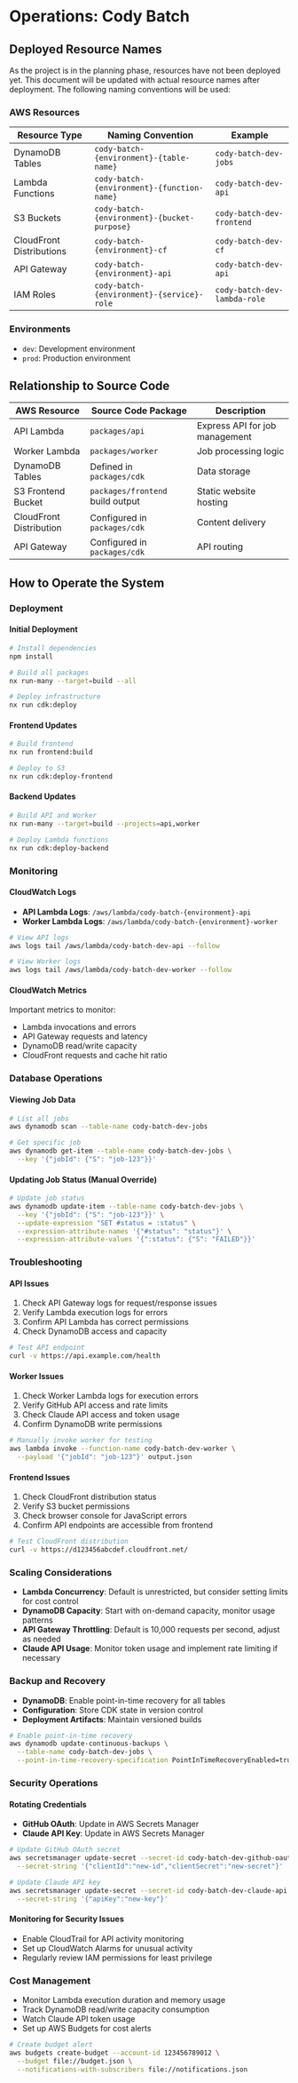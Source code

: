 # Operations: Cody Batch

## Deployed Resource Names

As the project is in the planning phase, resources have not been deployed yet. This document will be updated with actual resource names after deployment. The following naming conventions will be used:

### AWS Resources

| Resource Type | Naming Convention | Example |
|---------------|-------------------|---------|
| DynamoDB Tables | `cody-batch-{environment}-{table-name}` | `cody-batch-dev-jobs` |
| Lambda Functions | `cody-batch-{environment}-{function-name}` | `cody-batch-dev-api` |
| S3 Buckets | `cody-batch-{environment}-{bucket-purpose}` | `cody-batch-dev-frontend` |
| CloudFront Distributions | `cody-batch-{environment}-cf` | `cody-batch-dev-cf` |
| API Gateway | `cody-batch-{environment}-api` | `cody-batch-dev-api` |
| IAM Roles | `cody-batch-{environment}-{service}-role` | `cody-batch-dev-lambda-role` |

### Environments

- `dev`: Development environment
- `prod`: Production environment

## Relationship to Source Code

| AWS Resource | Source Code Package | Description |
|--------------|---------------------|-------------|
| API Lambda | `packages/api` | Express API for job management |
| Worker Lambda | `packages/worker` | Job processing logic |
| DynamoDB Tables | Defined in `packages/cdk` | Data storage |
| S3 Frontend Bucket | `packages/frontend` build output | Static website hosting |
| CloudFront Distribution | Configured in `packages/cdk` | Content delivery |
| API Gateway | Configured in `packages/cdk` | API routing |

## How to Operate the System

### Deployment

#### Initial Deployment

```bash
# Install dependencies
npm install

# Build all packages
nx run-many --target=build --all

# Deploy infrastructure
nx run cdk:deploy
```

#### Frontend Updates

```bash
# Build frontend
nx run frontend:build

# Deploy to S3
nx run cdk:deploy-frontend
```

#### Backend Updates

```bash
# Build API and Worker
nx run-many --target=build --projects=api,worker

# Deploy Lambda functions
nx run cdk:deploy-backend
```

### Monitoring

#### CloudWatch Logs

- **API Lambda Logs**: `/aws/lambda/cody-batch-{environment}-api`
- **Worker Lambda Logs**: `/aws/lambda/cody-batch-{environment}-worker`

```bash
# View API logs
aws logs tail /aws/lambda/cody-batch-dev-api --follow

# View Worker logs
aws logs tail /aws/lambda/cody-batch-dev-worker --follow
```

#### CloudWatch Metrics

Important metrics to monitor:

- Lambda invocations and errors
- API Gateway requests and latency
- DynamoDB read/write capacity
- CloudFront requests and cache hit ratio

### Database Operations

#### Viewing Job Data

```bash
# List all jobs
aws dynamodb scan --table-name cody-batch-dev-jobs

# Get specific job
aws dynamodb get-item --table-name cody-batch-dev-jobs \
  --key '{"jobId": {"S": "job-123"}}'
```

#### Updating Job Status (Manual Override)

```bash
# Update job status
aws dynamodb update-item --table-name cody-batch-dev-jobs \
  --key '{"jobId": {"S": "job-123"}}' \
  --update-expression "SET #status = :status" \
  --expression-attribute-names '{"#status": "status"}' \
  --expression-attribute-values '{":status": {"S": "FAILED"}}'
```

### Troubleshooting

#### API Issues

1. Check API Gateway logs for request/response issues
2. Verify Lambda execution logs for errors
3. Confirm API Lambda has correct permissions
4. Check DynamoDB access and capacity

```bash
# Test API endpoint
curl -v https://api.example.com/health
```

#### Worker Issues

1. Check Worker Lambda logs for execution errors
2. Verify GitHub API access and rate limits
3. Check Claude API access and token usage
4. Confirm DynamoDB write permissions

```bash
# Manually invoke worker for testing
aws lambda invoke --function-name cody-batch-dev-worker \
  --payload '{"jobId": "job-123"}' output.json
```

#### Frontend Issues

1. Check CloudFront distribution status
2. Verify S3 bucket permissions
3. Check browser console for JavaScript errors
4. Confirm API endpoints are accessible from frontend

```bash
# Test CloudFront distribution
curl -v https://d123456abcdef.cloudfront.net/
```

### Scaling Considerations

- **Lambda Concurrency**: Default is unrestricted, but consider setting limits for cost control
- **DynamoDB Capacity**: Start with on-demand capacity, monitor usage patterns
- **API Gateway Throttling**: Default is 10,000 requests per second, adjust as needed
- **Claude API Usage**: Monitor token usage and implement rate limiting if necessary

### Backup and Recovery

- **DynamoDB**: Enable point-in-time recovery for all tables
- **Configuration**: Store CDK state in version control
- **Deployment Artifacts**: Maintain versioned builds

```bash
# Enable point-in-time recovery
aws dynamodb update-continuous-backups \
  --table-name cody-batch-dev-jobs \
  --point-in-time-recovery-specification PointInTimeRecoveryEnabled=true
```

### Security Operations

#### Rotating Credentials

- **GitHub OAuth**: Update in AWS Secrets Manager
- **Claude API Key**: Update in AWS Secrets Manager

```bash
# Update GitHub OAuth secret
aws secretsmanager update-secret --secret-id cody-batch-dev-github-oauth \
  --secret-string '{"clientId":"new-id","clientSecret":"new-secret"}'

# Update Claude API key
aws secretsmanager update-secret --secret-id cody-batch-dev-claude-api \
  --secret-string '{"apiKey":"new-key"}'
```

#### Monitoring for Security Issues

- Enable CloudTrail for API activity monitoring
- Set up CloudWatch Alarms for unusual activity
- Regularly review IAM permissions for least privilege

### Cost Management

- Monitor Lambda execution duration and memory usage
- Track DynamoDB read/write capacity consumption
- Watch Claude API token usage
- Set up AWS Budgets for cost alerts

```bash
# Create budget alert
aws budgets create-budget --account-id 123456789012 \
  --budget file://budget.json \
  --notifications-with-subscribers file://notifications.json